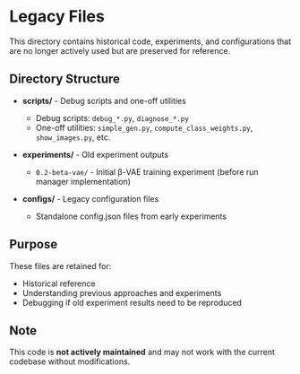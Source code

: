 # Legacy Files

This directory contains historical code, experiments, and configurations that are no longer actively used but are preserved for reference.

## Directory Structure

- **scripts/** - Debug scripts and one-off utilities
  - Debug scripts: `debug_*.py`, `diagnose_*.py`
  - One-off utilities: `simple_gen.py`, `compute_class_weights.py`, `show_images.py`, etc.

- **experiments/** - Old experiment outputs
  - `0.2-beta-vae/` - Initial β-VAE training experiment (before run manager implementation)

- **configs/** - Legacy configuration files
  - Standalone config.json files from early experiments

## Purpose

These files are retained for:
- Historical reference
- Understanding previous approaches and experiments
- Debugging if old experiment results need to be reproduced

## Note

This code is **not actively maintained** and may not work with the current codebase without modifications.
